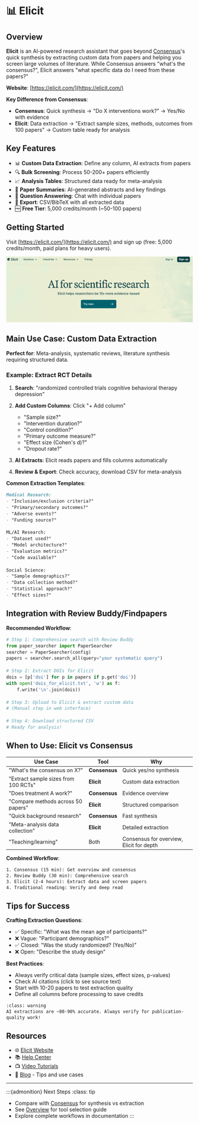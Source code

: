 # 📊 Elicit

## Overview

**Elicit** is an AI-powered research assistant that goes beyond [Consensus](3_Consensus)'s quick synthesis by extracting custom data from papers and helping you screen large volumes of literature. While Consensus answers "what's the consensus?", Elicit answers "what specific data do I need from these papers?"

**Website**: [https://elicit.com/](https://elicit.com/)

**Key Difference from Consensus**:
- **Consensus**: Quick synthesis → "Do X interventions work?" → Yes/No with evidence
- **Elicit**: Data extraction → "Extract sample sizes, methods, outcomes from 100 papers" → Custom table ready for analysis

## Key Features

- 📊 **Custom Data Extraction**: Define any column, AI extracts from papers
- 🔍 **Bulk Screening**: Process 50-200+ papers efficiently  
- 📈 **Analysis Tables**: Structured data ready for meta-analysis
- 📝 **Paper Summaries**: AI-generated abstracts and key findings
- 🎯 **Question Answering**: Chat with individual papers
- 💾 **Export**: CSV/BibTeX with all extracted data
- 🆓 **Free Tier**: 5,000 credits/month (~50-100 papers)

## Getting Started

Visit [https://elicit.com/](https://elicit.com/) and sign up (free: 5,000 credits/month, paid plans for heavy users).

![Elicit Homepage](figures/placeholder_elicit_homepage.png)

## Main Use Case: Custom Data Extraction

**Perfect for**: Meta-analysis, systematic reviews, literature synthesis requiring structured data.

### Example: Extract RCT Details

1. **Search**: "randomized controlled trials cognitive behavioral therapy depression"

2. **Add Custom Columns**: Click "+ Add column"
   - "Sample size?"
   - "Intervention duration?"
   - "Control condition?"
   - "Primary outcome measure?"
   - "Effect size (Cohen's d)?"
   - "Dropout rate?"

3. **AI Extracts**: Elicit reads papers and fills columns automatically

4. **Review & Export**: Check accuracy, download CSV for meta-analysis

**Common Extraction Templates**:

```markdown
Medical Research:
- "Inclusion/exclusion criteria?"
- "Primary/secondary outcomes?"
- "Adverse events?"
- "Funding source?"

ML/AI Research:
- "Dataset used?"
- "Model architecture?"
- "Evaluation metrics?"
- "Code available?"

Social Science:
- "Sample demographics?"
- "Data collection method?"
- "Statistical approach?"
- "Effect sizes?"
```

## Integration with Review Buddy/Findpapers

**Recommended Workflow**:

```python
# Step 1: Comprehensive search with Review Buddy
from paper_searcher import PaperSearcher
searcher = PaperSearcher(config)
papers = searcher.search_all(query="your systematic query")

# Step 2: Extract DOIs for Elicit
dois = [p['doi'] for p in papers if p.get('doi')]
with open('dois_for_elicit.txt', 'w') as f:
    f.write('\n'.join(dois))

# Step 3: Upload to Elicit & extract custom data
# (Manual step in web interface)

# Step 4: Download structured CSV
# Ready for analysis!
```

## When to Use: Elicit vs Consensus

| Use Case | Tool | Why |
|----------|------|-----|
| "What's the consensus on X?" | **Consensus** | Quick yes/no synthesis |
| "Extract sample sizes from 100 RCTs" | **Elicit** | Custom data extraction |
| "Does treatment A work?" | **Consensus** | Evidence overview |
| "Compare methods across 50 papers" | **Elicit** | Structured comparison |
| "Quick background research" | **Consensus** | Fast synthesis |
| "Meta-analysis data collection" | **Elicit** | Detailed extraction |
| "Teaching/learning" | Both | Consensus for overview, Elicit for depth |

**Combined Workflow**:
```
1. Consensus (15 min): Get overview and consensus
2. Review Buddy (30 min): Comprehensive search
3. Elicit (2-4 hours): Extract data and screen papers
4. Traditional reading: Verify and deep read
```

## Tips for Success

**Crafting Extraction Questions**:
- ✅ Specific: "What was the mean age of participants?"
- ❌ Vague: "Participant demographics?"
- ✅ Closed: "Was the study randomized? (Yes/No)"  
- ❌ Open: "Describe the study design"

**Best Practices**:
- Always verify critical data (sample sizes, effect sizes, p-values)
- Check AI citations (click to see source text)
- Start with 10-20 papers to test extraction quality
- Define all columns before processing to save credits

```{admonition} Warning
:class: warning
AI extractions are ~80-90% accurate. Always verify for publication-quality work!
```

## Resources

- 🌐 [Elicit Website](https://elicit.com/)
- 📚 [Help Center](https://elicit.com/help)
- 📺 [Video Tutorials](https://www.youtube.com/c/elicit)
- 📖 [Blog](https://elicit.com/blog) - Tips and use cases

---

:::{admonition} Next Steps
:class: tip
- Compare with [Consensus](3_Consensus) for synthesis vs extraction
- See [Overview](0_Overview) for tool selection guide
- Explore complete workflows in documentation
:::

